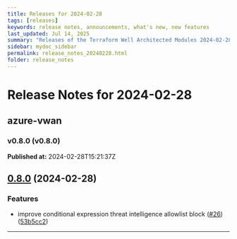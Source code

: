 ```yaml
---
title: Releases for 2024-02-28
tags: [releases]
keywords: release notes, announcements, what's new, new features
last_updated: Jul 14, 2025
summary: "Releases of the Terraform Well Architected Modules 2024-02-28"
sidebar: mydoc_sidebar
permalink: release_notes_20240228.html
folder: release_notes
---
```


# Release Notes for 2024-02-28

## azure-vwan
### v0.8.0 (v0.8.0)
**Published at:** 2024-02-28T15:21:37Z

## [0.8.0](https://github.com/CloudNationHQ/terraform-azure-vwan/compare/v0.7.0...v0.8.0) (2024-02-28)


### Features

* improve conditional expression threat intelligence allowlist block ([#26](https://github.com/CloudNationHQ/terraform-azure-vwan/issues/26)) ([53b5cc2](https://github.com/CloudNationHQ/terraform-azure-vwan/commit/53b5cc215e1e88b82af8a2a46f34c5da6a6f8fb9))

---

